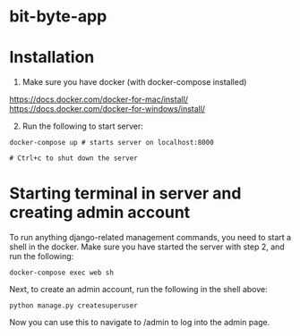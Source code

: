 # bit-byte-app

# Installation
1. Make sure you have docker (with docker-compose installed)

https://docs.docker.com/docker-for-mac/install/
https://docs.docker.com/docker-for-windows/install/

2. Run the following to start server:

```
docker-compose up # starts server on localhost:8000

# Ctrl+c to shut down the server
```

# Starting terminal in server and creating admin account

To run anything django-related management commands, you need to start a shell in the docker.
Make sure you have started the server with step 2, and run the following:

```
docker-compose exec web sh
```

Next, to create an admin account, run the following in the shell above:

```
python manage.py createsuperuser
```

Now you can use this to navigate to /admin to log into the admin page.
